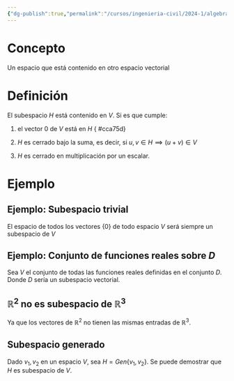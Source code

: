 ```yaml
---
{"dg-publish":true,"permalink":"/cursos/ingenieria-civil/2024-1/algebra-lineal/5-subespacios-y-dimension/subespacios-vectoriales/","tags":["I2MAT1203"]}
---
```


# Concepto

Un espacio que está contenido en otro espacio vectorial

# Definición

El subespacio $H$ está contenido en $V$. Si es que cumple:

1. el vector $0$ de $V$ está en $H$
{ #cca75d}

2. $H$ es cerrado bajo la suma, es decir, si $u,v\in H \implies (u+v)\in V$
3. $H$ es cerrado en multiplicación por un escalar.
# Ejemplo
## Ejemplo: Subespacio trivial

El espacio de todos los vectores $\{ 0 \}$ de todo espacio $V$ será siempre un subespacio de $V$

## Ejemplo: Conjunto de funciones reales sobre $D$

Sea $V$ el conjunto de todas las funciones reales definidas en el conjunto $D$. Donde $D$ sería un subespacio vectorial.

## $\mathbb{R}^{2}$ no es subespacio de $\mathbb{R}^{3}$

Ya que los vectores de $\mathbb{R}^{2}$ no tienen las mismas entradas de $\mathbb{R}^{3}$.

## Subespacio generado

Dado $v_{1},v_{2}$ en un espacio $V$, sea $H=Gen\{ v_{1},v_{2} \}$. Se puede demostrar que $H$ es subespacio de $V$.